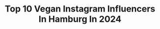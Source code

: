 ---
title: Top 10 Vegan Instagram Influencers In Hamburg In 2024
description: >-
  Find top vegan Instagram influencers in Hamburg in 2024. Most popular hashtags: #hamburg #vegan #blogger #berlin.
platform: Instagram
hits: 78
text_top: Identify the most popular Instagram influencers on inBeat.
text_bottom: Our platform has 78 Instagram influencers like this in Hamburg, Germany for you to contact.
profiles:
  - username: "anna.elisie"
    fullname: >-
      Anna Elisie | Ethical Vegan
    bio: >-
      🌕 Easy vegane Rezepte 🌓 Hummus & Nickerchen 🌑 ↓ Alles ausführlich auf dem Blog
    location: "Germany"
    followers: 52913
    engagement: 363
    commentsToLikes: 0.017367
    id: ckf5w4n7mqtzj0j23j6wa6chq
    verified: false
    hashtags: "#vegangermany, #veganfr, #veganvanlife, #wanderlust"
  - username: "thisisyules"
    fullname: >-
      Yules 🤍 food, fits & travel
    bio: >-
      viel unterwegs. kommst du mit? 💌 Anfragen an hello@yulesy.de ⬇️ Impressum & mehr
    location: "Germany"
    followers: 216828
    engagement: 344
    commentsToLikes: 0.005713
    id: clto0xmvfnmj90k084cksj21n
    verified: false
    hashtags: "#geheimtipp, #tomorrowland, #behindthescenes, #festivalseason"
  - username: "lydia_geldmacher"
    fullname: >-
      Lydia Geldmacher 👩🏼‍💼🏡🛋️ Immobilien / Hamburg
    bio: >-
      Geschäftsführerin 👩🏼‍💻 Haus und Grund GmbH / CEO 👩🏼‍💼 www.finest-art-of-living.com
    location: "Germany"
    followers: 70068
    engagement: 208
    commentsToLikes: 0.014944
    id: ck5q89ksj53cl0i11mejyhikb
    verified: false
    hashtags: "#wellness, #esseninhamburg, #interiordesigner, #skylastag"
  - username: "vegantaeglich"
    fullname: >-
      Täglich Fakten für Veganer
    bio: >-
      🌱 Der Nr.1 vegane Ratgeber 📚 Infos, Tipps und Rezepte für den veganen Lebensstil 📬Fragen/Kooperationen?➡️DM! 💡 Folge Uns für ein veganes Leben
    location: "Germany"
    followers: 53282
    engagement: 584
    commentsToLikes: 0.023084
    id: ckapadhv0vo430i78llehnvtg
    verified: false
    hashtags: "#veganbacken, #veganvienna, #veganer, #obst"
  - username: "francialexa"
    fullname: >-
      Franci•Vegan Einstieg•Rezepte
    bio: >-
      🌈 Lebensfreude • Nachhaltigkeit • Gesundheit 🌿 Tipps zum veganen Lebensstil 🔜 Vegane Ernährungsberaterin 💌 hello@francialexa.de 🎥YT: Franci Alexa
    location: "Germany"
    followers: 11302
    engagement: 393
    commentsToLikes: 0.048263
    id: ck600od6vdykz0i140dwlox4b
    verified: false
    hashtags: "#veganinhamburg, #veganeinstieg, #veganeinkaufen, #hamburgvegan"
  - username: "charlykrueger"
    fullname: >-
      𝙲 𝙷 𝙰 𝚁 𝙻 𝚈
    bio: >-
      Hamburg ♡☕️ vegan ♒︎ .
    location: "Germany"
    followers: 2122
    engagement: 2259
    commentsToLikes: 0.044787
    id: ckap32vta1bmu0i78smcvpfpi
    verified: false
    hashtags: "#hamburg, #portrait, #germany, #shooting"
  - username: "katyyys_welt"
    fullname: >-
      ☆KaTi☆
    bio: >-
      му ℓιттℓє ℓιƒє 🖤 ♡ 🅰🆅🅾🅽 Teamleiterin ☆by☆Avon #𝓣𝓮𝓪𝓶𝓵𝓮𝓲𝓽𝓮𝓻𝓲𝓷 #𝓘𝓬𝓱𝓫𝓲𝓷𝓐𝓿𝓸𝓷 Founder of #Kaffeetantenmittwoch #Avon
    location: "Germany"
    followers: 9476
    engagement: 245
    commentsToLikes: 0.257691
    id: ck6ugqe2m4jm10j71o5phvvtd
    verified: false
    hashtags: "#onlinebusiness, #blogger, #glaubandich, #erfolgistkeingl"
  - username: "leonieloh_"
    fullname: >-
      Leonie Lohkamp
    bio: >-
      FASHION/ BEAUTY/ LIFESTYLE ▫️modern, classy & feminin fashion ▫️luxury hotels & travel ▫️📩leonie-lohkamp@t-online.de ▫️❤️🐴❤️🐕 ▫️Volljuristin ▫️NRW
    location: "Germany"
    followers: 55666
    engagement: 378
    commentsToLikes: 0.017545
    id: ck6u1c5t6kv2j0j71bb2corza
    verified: false
    hashtags: "#over40cosplay, #casuallook, #dailylook, #over40"
  - username: "larilara_blog"
    fullname: >-
      Isa
    bio: >-
      📍#Hamburg 🌎 #Reisen 🔜 #ITB #München #Dachstein #Salzburg #Warnemünde #Bayern ✏️ selbst. PR-Beraterin 👨‍👩‍👧‍👧 #Familie + 😺😺 💌 #Koop. isa@larilara.de
    location: "Germany"
    followers: 16443
    engagement: 341
    commentsToLikes: 0.083193
    id: clq9hy4vp6bzp0k084px4ngtd
    verified: false
    hashtags: "#schwanger, #vegan, #mamaleben, #reiseblogger"
  - username: "miss.puschinella"
    fullname: >-
      𝐒𝐭𝐞𝐟𝐟𝐢 • 𝐁𝐞𝐚𝐮𝐭𝐲 | 𝐋𝐢𝐟𝐞𝐬𝐭𝐲𝐥𝐞 | 𝐅𝐨𝐨𝐝 | 𝐅𝐚𝐬𝐡𝐢𝐨𝐧
    bio: >-
      📍Ostfriesland 🐑 Content Creator 💌 for collabs: steffis_testwelt@yahoo.com @shape_republic 15% miss.puschinella @manifix.official 25% miss.puschinella
    location: "Germany"
    followers: 23739
    engagement: 333
    commentsToLikes: 0.034628
    id: clmugd0v0kpim0j08u3c4ho5v
    verified: false
    hashtags: "#style, #blogger, #ootd, #unbezahlt"
---